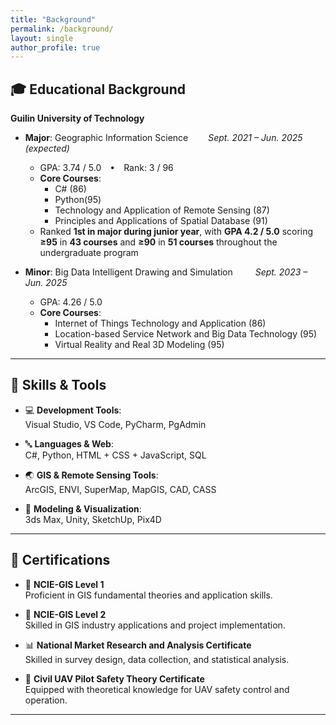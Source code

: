 ```yaml
---
title: "Background"
permalink: /background/
layout: single
author_profile: true
---
```


## 🎓 Educational Background

**Guilin University of Technology**

- **Major**: Geographic Information Science   *Sept. 2021 – Jun. 2025 (expected)*  
  - GPA: 3.74 / 5.0 • Rank: 3 / 96
  - **Core Courses**:  
    - C# (86)
    - Python(95)
    - Technology and Application of Remote Sensing (87)  
    - Principles and Applications of Spatial Database (91)  
  -  Ranked **1st in major during junior year**, with **GPA 4.2 / 5.0**
     scoring **≥95** in **43 courses** and **≥90** in **51 courses** throughout the undergraduate program    
   

- **Minor**: Big Data Intelligent Drawing and Simulation    *Sept. 2023 – Jun. 2025*  
  - GPA: 4.26 / 5.0  
  - **Core Courses**:  
    - Internet of Things Technology and Application (86)  
    - Location-based Service Network and Big Data Technology (95)  
    - Virtual Reality and Real 3D Modeling (95)

   
---

## 🧩 Skills & Tools

- 💻 **Development Tools**:  
  Visual Studio, VS Code, PyCharm, PgAdmin

- 🔤 **Languages & Web**:  
  C#, Python, HTML + CSS + JavaScript, SQL

- 🌏 **GIS & Remote Sensing Tools**:  
  ArcGIS, ENVI, SuperMap, MapGIS, CAD, CASS

- 📐 **Modeling & Visualization**:  
  3ds Max, Unity, SketchUp, Pix4D

---

## 🌱 Certifications

- 🧭 **NCIE-GIS Level 1**  
  Proficient in GIS fundamental theories and application skills.

- 🧭 **NCIE-GIS Level 2**  
  Skilled in GIS industry applications and project implementation.

- 📊 **National Market Research and Analysis Certificate**  
  Skilled in survey design, data collection, and statistical analysis.

- 🚁 **Civil UAV Pilot Safety Theory Certificate**  
  Equipped with theoretical knowledge for UAV safety control and operation.

---
